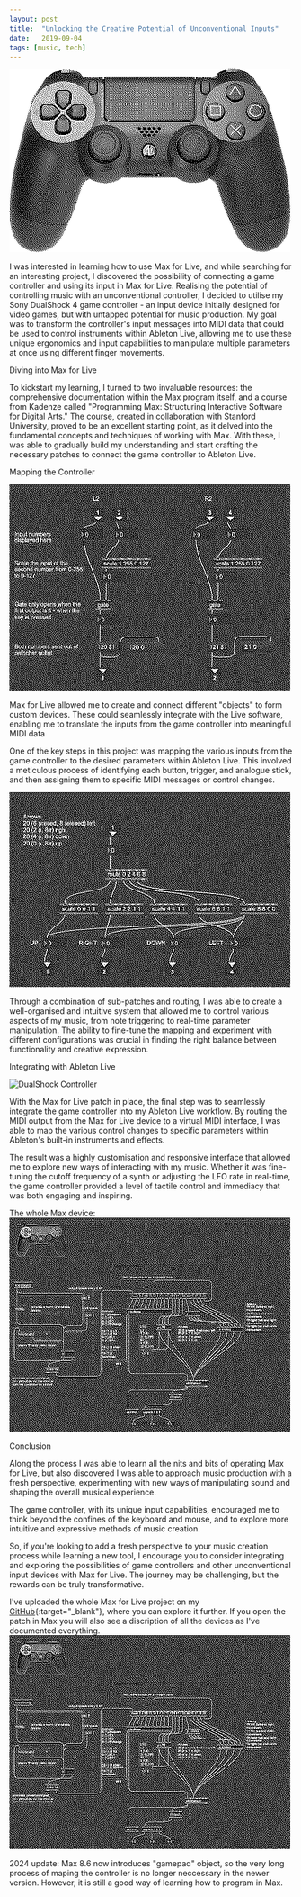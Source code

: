 ```yaml
---
layout: post
title:  "Unlocking the Creative Potential of Unconventional Inputs"
date:   2019-09-04
tags: [music, tech]
---
```


![DualShock Controller](/images/MaxDualShock.png)

I was interested in learning how to use Max for Live, and while searching for an interesting project, I discovered the possibility of connecting a game controller and using its input in Max for Live. Realising the potential of controlling music with an unconventional controller, I decided to utilise my Sony DualShock 4 game controller - an input device initially designed for video games, but with untapped potential for music production. My goal was to transform the controller's input messages into MIDI data that could be used to control instruments within Ableton Live, allowing me to use these unique ergonomics and input capabilities to manipulate multiple parameters at once using different finger movements.

Diving into Max for Live

To kickstart my learning, I turned to two invaluable resources: the comprehensive documentation within the Max program itself, and a course from Kadenze called "Programming Max: Structuring Interactive Software for Digital Arts." The course, created in collaboration with Stanford University, proved to be an excellent starting point, as it delved into the fundamental concepts and techniques of working with Max. With these, I was able to gradually build my understanding and start crafting the necessary patches to connect the game controller to Ableton Live.

Mapping the Controller

![Controller Mapping](/images/MaxL2andR2.png)

Max for Live allowed me to create and connect different "objects" to form custom devices. These could seamlessly integrate with the Live software, enabling me to translate the inputs from the game controller into meaningful MIDI data

One of the key steps in this project was mapping the various inputs from the game controller to the desired parameters within Ableton Live. This involved a meticulous process of identifying each button, trigger, and analogue stick, and then assigning them to specific MIDI messages or control changes.

![Controller Patch](/images/MaxPatch.png)

Through a combination of sub-patches and routing, I was able to create a well-organised and intuitive system that allowed me to control various aspects of my music, from note triggering to real-time parameter manipulation. The ability to fine-tune the mapping and experiment with different configurations was crucial in finding the right balance between functionality and creative expression.

Integrating with Ableton Live

![DualShock Controller](/images/MaxDDevice.png)

With the Max for Live patch in place, the final step was to seamlessly integrate the game controller into my Ableton Live workflow. By routing the MIDI output from the Max for Live device to a virtual MIDI interface, I was able to map the various control changes to specific parameters within Ableton's built-in instruments and effects.

The result was a highly customisation and responsive interface that allowed me to explore new ways of interacting with my music. Whether it was fine-tuning the cutoff frequency of a synth or adjusting the LFO rate in real-time, the game controller provided a level of tactile control and immediacy that was both engaging and inspiring.

The whole Max device:
![DualShock Controller](/images/MaxDeviceFull.png)

Conclusion

Along the process I was able to learn all the nits and bits of operating Max for Live, but also discovered I was able to approach music production with a fresh perspective, experimenting with new ways of manipulating sound and shaping the overall musical experience.

The game controller, with its unique input capabilities, encouraged me to think beyond the confines of the keyboard and mouse, and to explore more intuitive and expressive methods of music creation.

So, if you're looking to add a fresh perspective to your music creation process while learning a new tool, I encourage you to consider integrating and exploring the possibilities of game controllers and other unconventional input devices with Max for Live. The journey may be challenging, but the rewards can be truly transformative.

I've uploaded the whole Max for Live project on my [GitHub](https://github.com/matis-io/MdCR){:target="\_blank"}, where you can explore it further. If you open the patch in Max you will also see a discription of all the devices as I've documented everything.
![DualShock Controller](/images/MaxDeviceFull.png)

2024 update: Max 8.6 now introduces "gamepad" object, so the very long process of maping the controller is no longer neccessary in the newer version. However, it is still a good way of learning how to program in Max.